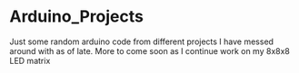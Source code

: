 # Arduino_Projects

Just some random arduino code from different projects I have messed around with as of late.
More to come soon as I continue work on my 8x8x8 LED matrix
